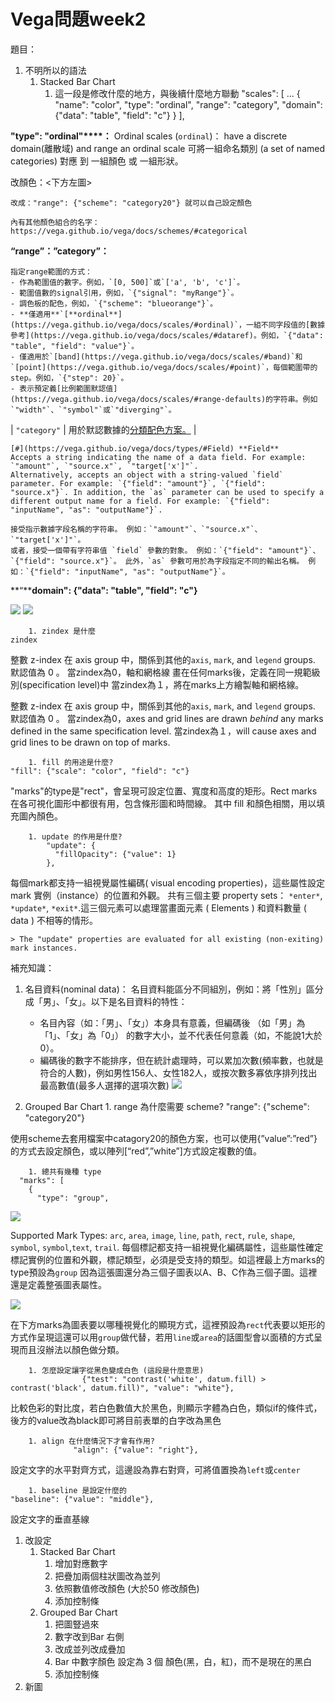 # Vega問題week2
題目：

1. 不明所以的語法
    1. Stacked Bar Chart 
        1. 這一段是修改什麼的地方，與後續什麼地方聯動
      "scales": [
        ...
        {
          "name": "color",
          "type": "ordinal",
          "range": "category",
          "domain": {"data": "table", "field": "c"}
        }
      ],

**"type": "ordinal"****：**
Ordinal scales (`ordinal`)： have a discrete domain(離散域) and range
an ordinal scale 可將一組命名類別 (a set of named categories) 對應 到 一組顏色 或 一組形狀。

改顏色：<下方左圖>

    改成："range": {"scheme": "category20"} 就可以自己設定顏色
    
    內有其他顏色組合的名字：
    https://vega.github.io/vega/docs/schemes/#categorical

**“range”：”category”：**

    指定range範圍的方式：
    - 作為範圍值的數字。例如，`[0, 500]`或`['a', 'b', 'c']`。
    - 範圍值數的signal引用，例如，`{"signal": "myRange"}`。
    - 調色板的配色，例如，`{"scheme": "blueorange"}`。
    - **僅適用**`[**ordinal**](https://vega.github.io/vega/docs/scales/#ordinal)`，一組不同字段值的[數據參考](https://vega.github.io/vega/docs/scales/#dataref)。例如，`{"data": "table", "field": "value"}`。
    - 僅適用於`[band](https://vega.github.io/vega/docs/scales/#band)`和`[point](https://vega.github.io/vega/docs/scales/#point)`，每個範圍帶的step。例如，`{"step": 20}`。
    - 表示預定義[比例範圍默認值](https://vega.github.io/vega/docs/scales/#range-defaults)的字符串。例如`"width"`、`"symbol"`或`"diverging"`。
| `"category"` | 用於默認數據的[分類配色方案。](https://vega.github.io/vega/docs/schemes/#categorical) |

    [#](https://vega.github.io/vega/docs/types/#Field) **Field**
    Accepts a string indicating the name of a data field. For example: `"amount"`, `"source.x"`, `"target['x']"`.
    Alternatively, accepts an object with a string-valued `field` parameter. For example: `{"field": "amount"}`, `{"field": "source.x"}`. In addition, the `as` parameter can be used to specify a different output name for a field. For example: `{"field": "inputName", "as": "outputName"}`.
    
    接受指示數據字段名稱的字符串。 例如：`"amount"`、`"source.x"`、`"target['x']"`。
    或者，接受一個帶有字符串值 `field` 參數的對象。 例如：`{"field": "amount"}`、`{"field": "source.x"}`。 此外，`as` 參數可用於為字段指定不同的輸出名稱。 例如：`{"field": "inputName", "as": "outputName"}`。

**“****domain": {"data": "table", "field": "c"}**



![](https://paper-attachments.dropbox.com/s_0FFA9623E72EB24E6494BDFC6AF478A032BF192BF2D5F711F678EA654AE2983D_1656490445421_+2022-06-29+161344.png)
![](https://paper-attachments.dropbox.com/s_0FFA9623E72EB24E6494BDFC6AF478A032BF192BF2D5F711F678EA654AE2983D_1656490439837_+2022-06-29+160846.png)




        1. zindex 是什麼
    zindex

整數 z-index 在 axis group 中，關係到其他的`axis`, `mark`, and `legend` groups. 
默認值為 0 。
當zindex為0，軸和網格線 畫在任何marks後，定義在同一規範級別(specification level)中
當zindex為１，將在marks上方繪製軸和網格線。

整數 z-index 在 axis group 中，關係到其他的`axis`, `mark`, and `legend` groups. 
默認值為 0 。
當zindex為0，axes and grid lines are drawn *behind* any marks defined in the same specification level. 
當zindex為１，will cause axes and grid lines to be drawn on top of marks.

        1. fill 的用途是什麼?
    "fill": {"scale": "color", "field": "c"}

"marks"的type是"rect"，會呈現可設定位置、寬度和高度的矩形。Rect marks 在各可視化圖形中都很有用，包含條形圖和時間線。
其中 fill 和顏色相關，用以填充圖內顏色。

        1. update 的作用是什麼?
            "update": {
              "fillOpacity": {"value": 1}
            },

每個mark都支持一組視覺屬性編碼( visual encoding properties)，這些屬性設定 mark 實例（instance）的位置和外觀。
共有三個主要 property sets： `*enter*`, `*update*`, `*exit*`.這三個元素可以處理當畫面元素 ( Elements ) 和資料數量 ( data ) 不相等的情形。

    > The "update" properties are evaluated for all existing (non-exiting) mark instances.




補充知識：

1.  名目資料(nominal data)：
        名目資料能區分不同組別，例如：將「性別」區分成「男」、「女」。以下是名目資料的特性：
    - 名目內容（如：「男」、「女」）本身具有意義，但編碼後 （如「男」為「1」、「女」為「0」） 的數字大小，並不代表任何意義（如，不能說1大於0）。
    - 編碼後的數字不能排序，但在統計處理時，可以累加次數(頻率數，也就是符合的人數)，例如男性156人、女性182人，或按次數多寡依序排列找出最高數值(最多人選擇的選項次數)
![](https://paper-attachments.dropbox.com/s_0FFA9623E72EB24E6494BDFC6AF478A032BF192BF2D5F711F678EA654AE2983D_1656492087713_1_SSHsD0yOIeAuRXBVLGKqSA.png)



2. Grouped Bar Chart
        1. range 為什麼需要 scheme?
          "range": {"scheme": "category20"}

 使用scheme去套用檔案中catagory20的顏色方案，也可以使用{”value”:”red”}的方式去設定顏色，或以陣列[“red”,”white”]方式設定複數的值。


        1. 總共有幾種 type
      "marks": [
        {
          "type": "group",
          
![](https://paper-attachments.dropbox.com/s_EA4DFCEA44269F3D33A9A648A287AF4ED62018B15DAEF89F4E1CE3A0C1369C8A_1656637989155_2022-07-01+090620.png)


 Supported Mark Types: `arc`, `area`, `image`, `line`, `path`, `rect`, `rule`, `shape`, `symbol`, `symbol`,`text`, `trail`. 每個標記都支持一組視覺化編碼屬性，這些屬性確定標記實例的位置和外觀，標記類型，必須是受支持的類型。如這裡最上方marks的type預設為`group` 因為這張圖還分為三個子圖表以A、B、C作為三個子圖。這裡還是定義整張圖表屬性。

![](https://paper-attachments.dropbox.com/s_EA4DFCEA44269F3D33A9A648A287AF4ED62018B15DAEF89F4E1CE3A0C1369C8A_1656639623391_2022-07-01+094008.png)


在下方marks為圖表要以哪種視覺化的顯現方式，這裡預設為`rect`代表要以矩形的方式作呈現這還可以用`group`做代替，若用`line`或`area`的話圖型會以面積的方式呈現而且沒辦法以顏色做分類。









        1. 怎麼設定讓字從黑色變成白色 (這段是什麼意思)
                    {"test": "contrast('white', datum.fill) > contrast('black', datum.fill)", "value": "white"},

 比較色彩的對比度，若白色數值大於黑色，則顯示字體為白色，類似if的條件式，後方的value改為black即可將目前表單的白字改為黑色

        1. align 在什麼情況下才會有作用? 
                  "align": {"value": "right"},

 設定文字的水平對齊方式，這邊設為靠右對齊，可將值置換為`left`或`center`

        1. baseline 是設定什麼的
    "baseline": {"value": "middle"},

 設定文字的垂直基線
 
 


1. 改設定
    1. Stacked Bar Chart 
        1. 增加對應數字
        2. 把疊加兩個柱狀圖改為並列
        3. 依照數值修改顏色 (大於50 修改顏色)
        4. 添加控制條
    2. Grouped Bar Chart
        1. 把圖豎過來
        2. 數字改到Bar 右側
        3. 改成並列改成疊加
        4. Bar 中數字顏色 設定為 3 個 顏色(黑，白，紅)，而不是現在的黑白
        5. 添加控制條
2. 新圖

